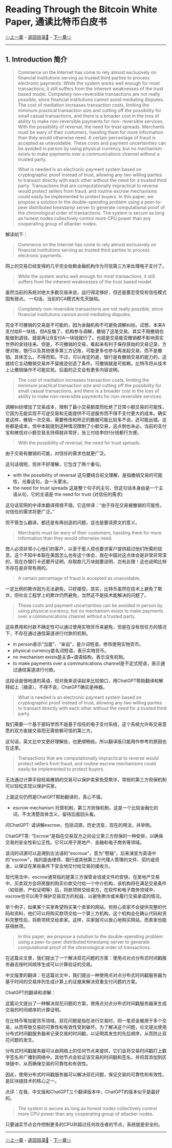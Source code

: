 # Reading Through the Bitcoin White Paper, 通读比特币白皮书

[⇦上一章](wp00.md) - [返回目录📖](whitepaper.md) - [下一章⇨](wp02.md)

---

## 1. Introduction 简介

> Commerce on the Internet has come to rely almost exclusively on financial institutions serving as trusted third parties to process electronic payments.  While the system works well enough for most transactions, it still suffers from the inherent weaknesses of the trust based model. Completely non-reversible transactions are not really possible, since financial institutions cannot avoid mediating disputes. The cost of mediation increases transaction costs, limiting the minimum practical transaction size and cutting off the possibility for small casual transactions, and there is a broader cost in the loss of ability to make non-reversible payments for non- reversible services. With the possibility of reversal, the need for trust spreads. Merchants must be wary of their customers, hassling them for more information than they would otherwise need. A certain percentage of fraud is accepted as unavoidable. These costs and payment uncertainties can be avoided in person by using physical currency, but no mechanism exists to make payments over a communications channel without a trusted party.
>
> What is needed is an electronic payment system based on cryptographic proof instead of trust, allowing any two willing parties to transact directly with each other without the need for a trusted third party. Transactions that are computationally impractical to reverse would protect sellers from fraud, and routine escrow mechanisms could easily be implemented to protect buyers. In this paper, we propose a solution to the double-spending problem using a peer-to-peer distributed timestamp server to generate computational proof of the chronological order of transactions. The system is secure as long as honest nodes collectively control more CPU power than any cooperating group of attacker nodes.


解读如下：

> Commerce on the Internet has come to rely almost exclusively on financial institutions serving as trusted third parties to process electronic payments.

网上的交易已经变得的几乎完全依赖金融机构作为可信第三方来处理电子支付了。

> While the system works well enough for most transactions, it still suffers from the inherent weaknesses of the trust based model.

虽然当前的系统对绝大多数交易来说，运行得足够好，但还是要忍受现有信任模式固有弱点。
一句话，当前的CA模式有先天缺陷。

> Completely non-reversible transactions are not really possible, since financial institutions cannot avoid mediating disputes.

完全不可撤销的交易是不可能的，因为金融机构不可避免调解纠纷。试想，本来A支付给B一块钱，但A反悔了，机构参与调解，撤销了这笔交易。其实不用撤销也能做到退钱，就是再让B支付A一块钱就行了。也就是交易能否撤销都不影响真实世界的金钱往来。但是，不可撤销的交易，看起来有利于保存原始的交易记录，方便对账。银行以及其他很多第三方记账，可能更多也参与再发起交易，而不是撤销。具体怎么，不得而知。不过，可以肯定的是，银行是有撤销交易的能力的，这就给它主动撤销交易并不留痕迹创造了条件。可撤销就是可抵赖。比特币将从技术上让撤销操作不可能实现。后面的正文会有更多内容说明。

> The cost of mediation increases transaction costs, limiting the minimum practical transaction size and cutting off the possibility for small casual transactions, and there is a broader cost in the loss of ability to make non-reversible payments for non-reversible services. 

调解纠纷增加了交易成本，限制了最小交易额度而杜绝了日常小额交易的可能性，它因为无能实现不可逆交易和无能提供不可逆服务而不得不支付更大的成本。确实是这样，撤销一次交易，需要修改和矫正的数据可能比较多不说，还可能出错。这些都是成本。但中本聪提到这种情况限制了小额交易，这点倒也未必，当前的支付宝和微信对小额交易支持得就非常好，张三付给李四1分钱都行方便。

> With the possibility of reversal, the need for trust spreads. 

由于交易有撤销的可能，对信任的需求也就更广泛。

这句话很短，但并不好理解，它包含了两个重句。

* with the possibility of reversal 这句要结合前文理解，是指撤销交易的可能性，光看这句，会一头雾水。
* the need for trust spreads 这是整个句子的主句，但这句话本身由是一个主语从句，它的主语是 the need for trust (对信任的需求)

这句话官网的中译本翻译得很不错。它这样译：“由于存在交易被撤销的可能性，对信任的需求将更广泛。”

但不管怎么翻译，都还是有再创造的问题，这也是要读原文的意义。

> Merchants must be wary of their customers, hassling them for more information than they would otherwise need.

商人必须非常小心他们的客户，以至于惹人烦也要求客户提供超过他们所需的信息。这个不知中本聪在美国怎么也有这个体会，我在中国对这点体会是非常非常深的，现在办银行卡还要开证明，存取款几万块就要说明，岂有此理！这也说明比特币存在是非常有用的。

> A certain percentage of fraud is accepted as unavoidable.

一定比例的欺诈因为无法避免，只好接受。其实，比特币虽然在技术上避免了欺诈，但社会工程学上的欺诈仍然避免，当然这不是技术能解决的问题了。

> These costs and payment uncertainties can be avoided in person by using physical currency, but no mechanism exists to make payments over a communications channel without a trusted party.

这些费用和付款不确定性可以通过使用实物货币来避免，但是在没有信任方的情况下，不存在通过通信渠道进行付款的机制。

* in person表示“当面”、“亲自”，是介词短语，修饰使用实物货币。
* physical currency是名词短语，表示实物货币。
* no mechanism exists是主语+谓语结构，表示没有机制。
* to make payments over a communications channel是不定式短语，表示通过通信渠道进行付款。

这段话是很地道的英语，但对我来说读起来比较拗口，用ChatGPT帮助翻译和解释如上（摘录）。不得不说，ChatGPT确实是神器。

> What is needed is an electronic payment system based on cryptographic proof instead of trust, allowing any two willing parties to transact directly with each other without the need for a trusted third party.

我们需要一个基于密码学而不是基于信任的电子支付系统，这个系统允许有交易意愿的双方直接交易而无需依赖可信的第三方。

这句话，英文比中文更好理解些，也更顺畅些。所以翻译版只能用作参考的原因也在这里。

> Transactions that are computationally impractical to reverse would protect sellers from fraud, and routine escrow mechanisms could easily be implemented to protect buyers.

无法通过计算手段轻易撤销的交易可以保护卖家免受欺诈，常规的第三方担保机制可以轻松实现以保护买家。

上面这句仍然是ChatGPT帮助翻译的，真心不错。

* escrow mechanism 托管机制，第三方担保机制，这是一个比较金融化的词，不太清楚具体含义，留待后面回头看。

问ChatGPT: 请讲解escrow，包括词源，历史流变，现在的用法，并举例。

ChatGPT答: "Escrow"是指在交易双方之间设立第三方担保的一种安排，以确保交易的安全性和公正性。它可以用于房地产、金融和电子商务等领域。

该词的词源可以追溯到古法语的"escroue"，意为"卷轴"。后来演变为英语中的"escrow"，指的是由律师、银行或其他第三方代理人管理的文件、契约或资金，以保证在某些条件下安全地交付给交易的接收方。

现代用法中，escrow通常指的是第三方保管金钱或文件的安排。在房地产交易中，买卖双方会将房屋的购买价款交付给一个中介机构，该机构将在满足交易条件（如验房、产权证明等）后，将款项转交给卖方。在软件和电子商务领域中，escrow也可以用于保护交易双方的权益，以避免欺诈或未履行交易承诺的情况。

举个例子，如果某个买家希望购买某个卖家的网站，但担心卖家不会提供完整的代码和资料，他们可以将购买款项交给一个第三方机构，这个机构会在确认代码和资料完整性后，将款项转交给卖家。这样，买家就可以放心地购买网站，而卖家也能获得款项。

> In this paper, we propose a solution to the double-spending problem using a peer-to-peer distributed timestamp server to generate computational proof of the chronological order of transactions.

在这篇论文里，我们提出了一个解决双花问题的方案：使用点对点分布式时间戳服务器去按时间顺序生成可以计算验证的交易。

中文版里的翻译：在这篇论文中，我们提出一种使用点对点分布式时间戳服务器为基于时间的交易序列生成计算上的证据来解决双重支付问题的方案。

ChatGPT的翻译和讲解：

这篇论文提出了一种解决双花问题的方案，使用点对点分布式时间戳服务器来生成交易的时间顺序的计算证明。

在比特币等加密货币领域，双花问题是指在进行交易时，同一笔资金被用于多个交易，从而导致交易的可靠性和有效性受到破坏。为了解决这个问题，论文提出使用分布式时间戳服务器来记录交易的时间戳，以证明其发生的先后顺序，从而防止双花问题的发生。

分布式时间戳服务器可以由网络上的任何节点来提供，它们会将交易时间戳打上数字签名并广播到网络中。其他节点会验证该交易的时间戳和签名，并将其添加到区块链中，从而确保交易的可靠性和有效性。

因此，使用分布式时间戳服务器可以解决双花问题，保证交易的可靠性和有效性，是区块链技术的核心之一。

点评：在我、中文版和ChatGPT三个翻译版本中，ChatGPT的版本似乎是最好的。

> The system is secure as long as honest nodes collectively control more CPU power than any cooperating group of attacker nodes.

只要诚实节点合作控制更多的CPU并超过任何攻击者的节点，系统就是安全的。

---

[⇦上一章](wp00.md) - [返回目录📖](whitepaper.md) - [下一章⇨](wp02.md)
